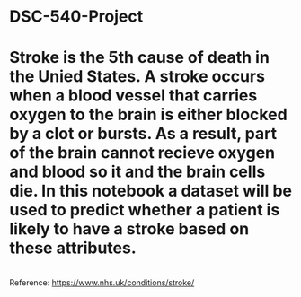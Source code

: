 # DSC-540-Project
# Stroke is the 5th cause of death in the Unied States. A stroke occurs when a blood vessel that carries oxygen to the brain is either blocked by a clot or bursts. As a result, part of the brain cannot recieve oxygen and blood so it and the brain cells die. In this notebook a dataset will be used to predict whether a patient is likely to have a stroke based on these attributes.
<br> Reference: https://www.nhs.uk/conditions/stroke/
